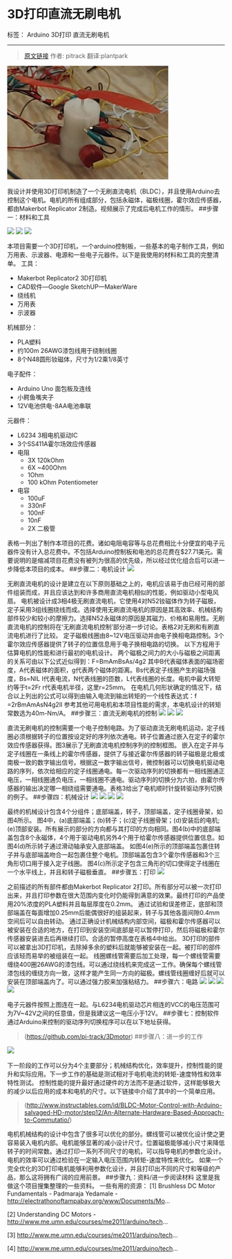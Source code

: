 # 3D打印直流无刷电机

标签： Arduino 3D打印  直流无刷电机

--- 
>[原文链接](http://makezine.com/projects/make-38-cameras-and-av/raspberry-pirate-radio/) 作者: pitrack  翻译:plantpark

![](./3Dprinter_images/1.jpg)

我设计并使用3D打印机制造了一个无刷直流电机（BLDC），并且使用Arduino去控制这个电机。电机的所有组成部分，包括永磁体，磁极线圈，霍尔效应传感器，都由Makerbot Replicator 2制造。视频展示了完成后电机工作的情形。
##步骤一：材料和工具

![](./20140903_image/2.jpg)
![](./20140903_image/3.jpg)
![](./20140903_image/4.jpg)

本项目需要一个3D打印机，一个arduino控制板，一些基本的电子制作工具，例如万用表、示波器、电源和一些电子元器件。以下是我使用的材料和工具的完整清单。
工具：

* Makerbot Replicator2 3D打印机
* CAD软件—Google SketchUP—MakerWare
* 绕线机
* 万用表
* 示波器

机械部分：

* PLA塑料
* 约100m 26AWG漆包线用于绕制线圈
* 8个N48圆形钕磁体，尺寸为1/2乘1/8英寸

电子配件：

* Arduino Uno 面包板及连线
* 小鳄鱼嘴夹子
* 12V电池供电-8AA电池串联

元器件：

* L6234 3相电机驱动IC
* 3个SS411A霍尔场效应传感器
* 电阻
  * 3X 120kOhm
  * 6X ~400Ohm
  * 1Ohm
  * 100 kOhm Potentiometer
* 电容
  * 100uF
  * 330nF
  * 100nF
  * 10nF
  * 2X 二极管
  
表格一列出了制作本项目的花费。诸如电阻电容等与总花费相比十分便宜的电子元器件没有计入总花费中。不包括Arduino控制板和电池的总花费在$27.71美元。需要说明的是缩减项目花费没有被列为很高的优先级，所以经过优化组合后可以进一步降低本项目的成本。
##步骤二：电机设计
![](./20140903_image/5.jpg)

无刷直流电机的设计是建立在以下原则基础之上的，电机应该易于由已经可用的部件组装而成，并且应该达到和许多商用直流电机相似的性能，例如驱动小型电风扇。
电机被设计成3相4极无刷直流电机，它使用4对N52钕磁体作为转子磁极，定子采用3组线圈绕线而成。选择使用无刷直流电机的原因是其高效率、机械结构部件较少和较小的摩擦力。选择N52永磁体的原因是其磁力、价格和易用性。无刷直流电机的控制将在‘无刷直流电机控制’部分进一步讨论。表格2对无刷和有刷直流电机进行了比较。
定子磁极线圈由8~12V电压驱动并由电子换相电路控制。3个霍尔效应传感器提供了转子的位置信息用于电子换相电路的切换。
以下方程用于估算电机的性能和进行最初的电机设计。
两个磁极之间力的大小与磁极之间距离的关系可由以下公式近似得到：F=BmAmBsAs/4g2
其中B代表磁体表面的磁场密度，A代表磁体的面积，g代表两个磁体的距离。Bs代表定子线圈产生的磁场强度，Bs=NIL
I代表电流，N代表线圈的匝数，L代表线圈的长度。电机中最大转矩约等于t=2Fr
r代表电机半径，这里r=25mm。
在电机几何形状确定的情况下，结合以上列出的公式可以得到由输入电流到输出转矩的一个线性表达式：f =2rBmAmAsN4g2lI
参考其他可用电机和本项目性能的需求，本电机设计的转矩常数选为40m-Nm/A。
##步骤三：直流无刷电机的控制
![](./20140903_image/6.jpg)
![](./20140903_image/7.jpg)
![](./20140903_image/8.jpg)

直流无刷电机的控制需要一个电子控制电路。为了驱动直流无刷电机运动，定子线圈必须根据转子的位置按设定好的序列依次通电。转子位置通过嵌入在定子的霍尔效应传感器获得。图3展示了无刷直流电机控制序列的控制框图。
嵌入在定子并与定子线圈在一条线上的霍尔传感器，提供了与接近霍尔传感器的转子磁极是北极或南极一致的数字输出信号。根据这一数字输出信号，微控制器可以切换电机驱动电路的序列，依次给相应的定子线圈通电。每一次驱动序列的切换都有一相线圈通正电压，一相线圈通负电压，一相线圈不通电。驱动序列的切换分为六拍，由霍尔传感器的输出决定哪一相绕组需要通电。表格3给出了电机顺时针旋转驱动序列切换的例子。
##步骤四：机械设计
![](./20140903_image/9.jpg)
![](./20140903_image/10.jpg)
![](./20140903_image/11.jpg)
![](./20140903_image/12.jpg)

最终的机械设计包含4个分组件；底部端盖，转子，顶部端盖，定子线圈骨架，如图4所示。
图4中，(a)底部端盖；(b)转子；(c)定子线圈骨架；(d)安装后的电机;(e)顶部安装。所有展示的部分的方向都与其打印的方向相同。图4(b)中的底部端盖包含8个永磁体，4个用于驱动电机另外4个用于给霍尔传感器提供位置信息。如图4(d)所示转子通过滑动轴承安入底部端盖。
如图4(e)所示的顶部端盖包裹住转子并与底部端盖吻合一起包裹住整个电机。顶部端盖包含3个霍尔传感器和3个三角形切口用于接入定子线圈。
图4(c)所示定子包含三角形的切口使得定子线圈在一个水平线上，并且和转子磁极垂直。
##步骤五：打印
![](./20140903_image/13.jpg)

之前描述的所有部件都由Makerbot Replicator 2打印。所有部分可以被一次打印出来，并且打印参数在很大范围内变化时仍能得到满意的效果。最终打印的产品使用20%浓度的PLA塑料并且每层厚度在0.2mm。
通过试验和误差修正，底部和顶部端盖在每面增加0.25mm后能偶很好的组装起来，转子与其他各面间隙0.4mm空间后可以自由转动。
通过正确设计机械结构内部空间，磁极和霍尔传感器可以被安装在合适的地方，在打印到安装空间底部是可以暂停打印，然后将磁极和霍尔传感器安装进去后再继续打印。合适的暂停高度在表格4中给出。
3D打印的部件可以被拿出3D打印机，去除掉多余的塑料后就能够被安装在一起。被打印的部件应该轻而易举的被组装在一起。
线圈螺线管需要后加工处理，每一个螺线管需要缠绕400圈26AWG的漆包线。可以通过绕线机来完成这一工作。确保每个螺线管漆包线的缠绕方向一致，这样才能产生同一方向的磁极。螺线管线圈缠好后就可以安装在顶部端盖内了。可以通过强力胶来加强粘结力。
##步骤六：电路
![](./20140903_image/14.jpg)
![](./20140903_image/15.jpg)
![](./20140903_image/16.jpg)
![](./20140903_image/17.jpg)

电子元器件按照上图连在一起。与L6234电机驱动芯片相连的VCC的电压范围可为7V~42V之间的任意值，但是我建议这一电压小于12V。
##步骤七：控制软件
通过Arduino来控制的驱动序列切换程序可以在以下地址获得。
>(https://github.com/pi-track/3Dmotor)
##步骤八：进一步的工作

![](./20140903_image/17.jpg)

下一阶段的工作可以分为4个主要部分；机械结构优化，效率提升，控制性能的提升和实际应用。下一步工作的基础是测试相对于电机电流的转矩-速度特性和效率特性测试。
控制性能的提升最好通过硬件的方法而不是通过软件，这样能够极大的减少以后应用的成本和电机的尺寸。以下链接中介绍了其中的一个简单应用。
>(http://www.instructables.com/id/BLDC-Motor-Control-with-Arduino-salvaged-HD-motor/step12/An-Alternate-Hardware-Based-Approach-to-Commutatio/)

电机机械结构的设计中包含了很多可以优化的部分。螺线管可以被优化设计使之更容易装入电机内部。电机能够显著的减小设计尺寸。位置磁极能够减小尺寸来降低转子的时间常数。通过打印一系列不同尺寸的电机，可以指导电机的参数化设计。
电机的效率可以通过检验在一定输入电压范围内转矩-速度特性来优化。
如果一个完全优化的3D打印电机能够利用参数化设计，并且打印出不同的尺寸和等级的产品，那么这将拥有广阔的应用前景。
##步骤九：资料/进一步阅读材料
这里是我做这个项目搜集整理的一些资料。
一些有用的资源：
[1] Brushless DC Motor Fundamentals - Padmaraja Yedamale - http://electrathonoftampabay.org/www/Documents/Mo...

[2] Understanding DC Motors - http://www.me.umn.edu/courses/me2011/arduino/tech...

[3] http://www.me.umn.edu/courses/me2011/arduino/tech...

[4] http://www.me.umn.edu/courses/me2011/arduino/tech...

